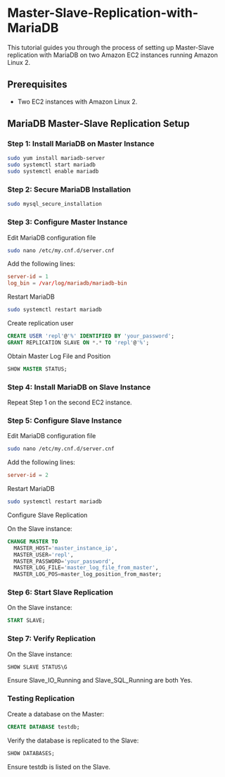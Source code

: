 # Master-Slave-Replication-with-MariaDB
This tutorial guides you through the process of setting up Master-Slave replication with MariaDB on two Amazon EC2 instances running Amazon Linux 2.

## Prerequisites

- Two EC2 instances with Amazon Linux 2.

## MariaDB Master-Slave Replication Setup

### Step 1: Install MariaDB on Master Instance

```bash
sudo yum install mariadb-server
sudo systemctl start mariadb
sudo systemctl enable mariadb
```

### Step 2: Secure MariaDB Installation

```bash
sudo mysql_secure_installation
```

### Step 3: Configure Master Instance

Edit MariaDB configuration file

```bash
sudo nano /etc/my.cnf.d/server.cnf
```

Add the following lines:

```cnf
server-id = 1
log_bin = /var/log/mariadb/mariadb-bin
```

Restart MariaDB

```bash
sudo systemctl restart mariadb
```

Create replication user

```sql
CREATE USER 'repl'@'%' IDENTIFIED BY 'your_password';
GRANT REPLICATION SLAVE ON *.* TO 'repl'@'%';
```

Obtain Master Log File and Position

```sql
SHOW MASTER STATUS;
```

### Step 4: Install MariaDB on Slave Instance

Repeat Step 1 on the second EC2 instance.

### Step 5: Configure Slave Instance

Edit MariaDB configuration file

```bash
sudo nano /etc/my.cnf.d/server.cnf
```

Add the following lines:

```cnf
server-id = 2
```

Restart MariaDB

```bash
sudo systemctl restart mariadb
```

Configure Slave Replication

On the Slave instance:

```sql
CHANGE MASTER TO
  MASTER_HOST='master_instance_ip',
  MASTER_USER='repl',
  MASTER_PASSWORD='your_password',
  MASTER_LOG_FILE='master_log_file_from_master',
  MASTER_LOG_POS=master_log_position_from_master;
```

### Step 6: Start Slave Replication

On the Slave instance:

```sql
START SLAVE;
```

### Step 7: Verify Replication

On the Slave instance:

```sql
SHOW SLAVE STATUS\G
```

Ensure Slave_IO_Running and Slave_SQL_Running are both Yes.

### Testing Replication

Create a database on the Master:

```sql
CREATE DATABASE testdb;
```

Verify the database is replicated to the Slave:

```sql
SHOW DATABASES;
```

Ensure testdb is listed on the Slave.
